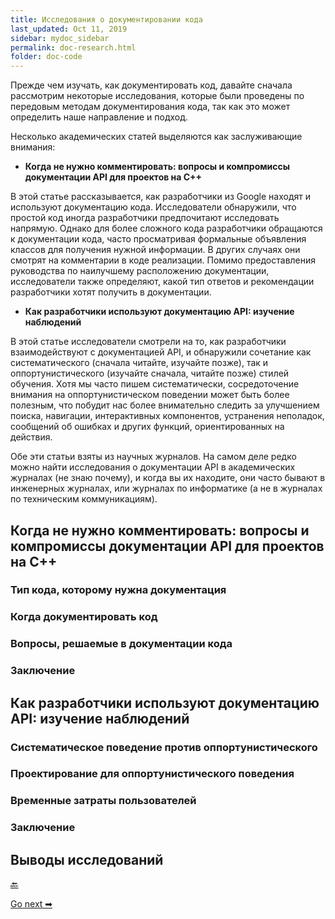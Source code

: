 ```yaml
---
title: Исследования о документировании кода
last_updated: Oct 11, 2019
sidebar: mydoc_sidebar
permalink: doc-research.html
folder: doc-code
---
```


Прежде чем изучать, как документировать код, давайте сначала рассмотрим некоторые исследования, которые были проведены по передовым методам документирования кода, так как это может определить наше направление и подход.

Несколько академических статей выделяются как заслуживающие внимания:

- **Когда не нужно комментировать: вопросы и компромиссы документации API для проектов на C++**

В этой статье рассказывается, как разработчики из Google находят и используют документацию кода. Исследователи обнаружили, что простой код иногда разработчики предпочитают исследовать напрямую. Однако для более сложного кода разработчики обращаются к документации кода, часто просматривая формальные объявления классов для получения нужной информации. В других случаях они смотрят на комментарии в коде реализации. Помимо предоставления руководства по наилучшему расположению документации, исследователи также определяют, какой тип ответов и рекомендации разработчики хотят получить в документации.

- **Как разработчики используют документацию API: изучение наблюдений**

В этой статье исследователи смотрели на то, как разработчики взаимодействуют с документацией API, и обнаружили сочетание как систематического (сначала читайте, изучайте позже), так и оппортунистического (изучайте сначала, читайте позже) стилей обучения. Хотя мы часто пишем систематически, сосредоточение внимания на оппортунистическом поведении может быть более полезным, что побудит нас более внимательно следить за улучшением поиска, навигации, интерактивных компонентов, устранения неполадок, сообщений об ошибках и других функций, ориентированных на действия.

Обе эти статьи взяты из научных журналов. На самом деле редко можно найти исследования о документации API в академических журналах (не знаю почему), и когда вы их находите, они часто бывают в инженерных журналах, или журналах по информатике (а не в журналах по техническим коммуникациям).

<a name="no-comments"></a>
## Когда не нужно комментировать: вопросы и компромиссы документации API для проектов на C++

<a name="type-of-code"></a>
### Тип кода, которому нужна документация

<a name="time-to-document"></a>
### Когда документировать код

<a name="questions"></a>
### Вопросы, решаемые в документации кода

<a name="conclusion-one"></a>
### Заключение

<a name="use-api-doc"></a>
## Как разработчики используют документацию API: изучение наблюдений

<a name="sys-versus-opp"></a>
### Систематическое поведение против оппортунистического

<a name="design"></a>
### Проектирование для оппортунистического поведения

<a name="time"></a>
### Временные затраты пользователей

<a name="conclusion-two"></a>
### Заключение

<a name="takeaways"></a>
## Выводы исследований

[🔙](doc-code.html)

[Go next ➡](doc-strategy.html)
